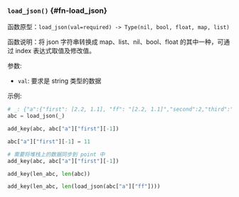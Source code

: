 ### `load_json()` {#fn-load_json}

函数原型：`load_json(val=required) -> Type(nil, bool, float, map, list)`

函数说明：将 json 字符串转换成 map、list、nil、bool、float 的其中一种，可通过 index 表达式取值及修改值。

参数:

- `val`: 要求是 string 类型的数据

示例:

```python
# _: {"a":{"first": [2.2, 1.1], "ff": "[2.2, 1.1]","second":2,"third":"aBC","forth":true},"age":47}
abc = load_json(_)

add_key(abc, abc["a"]["first"][-1])

abc["a"]["first"][-1] = 11

# 需要将堆栈上的数据同步到 point 中
add_key(abc, abc["a"]["first"][-1])

add_key(len_abc, len(abc))

add_key(len_abc, len(load_json(abc["a"]["ff"])))
```
